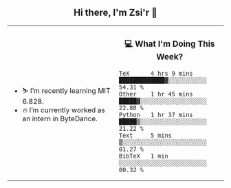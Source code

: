 <h2 align="center"> Hi there, I'm Zsi'r 👋 </h2>

<table>
    <tr>
        <td valign="center" width="50%">
            <ul>
                <li> ⛷️ I’m recently learning MIT 6.828.</li>
                <li> 🔥 I’m currently worked as an intern in ByteDance.</li>
            </ul>
        </td>
       <td valign="top" width="50%">

<h3 align="center"> 💻 What I'm Doing This Week? </h3>

<!--START_SECTION:waka-->
```text
TeX      4 hrs 9 mins    █████████████▓░░░░░░░░░░░   54.31 % 
Other    1 hr 45 mins    █████▓░░░░░░░░░░░░░░░░░░░   22.88 % 
Python   1 hr 37 mins    █████▒░░░░░░░░░░░░░░░░░░░   21.22 % 
Text     5 mins          ▒░░░░░░░░░░░░░░░░░░░░░░░░   01.27 % 
BibTeX   1 min           ░░░░░░░░░░░░░░░░░░░░░░░░░   00.32 % 
```
<!--END_SECTION:waka-->
</td></tr>
</table>
